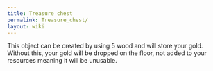 ```yaml
---
title: Treasure chest
permalink: Treasure_chest/
layout: wiki
---
```


This object can be created by using 5 wood and will store your gold.
Without this, your gold will be dropped on the floor, not added to your
resources meaning it will be unusable.
